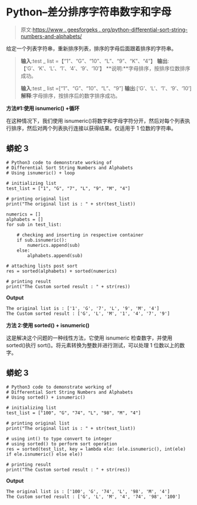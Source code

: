 # Python–差分排序字符串数字和字母

> 原文:[https://www . geesforgeks . org/python-differential-sort-string-numbers-and-alphabets/](https://www.geeksforgeeks.org/python-differential-sort-string-numbers-and-alphabets/)

给定一个列表字符串，重新排序列表，排序的字母后面跟着排序的字符串。

> **输入**:test _ list =【“1”、“G”、“10”、“L”、“9”、“K”、“4”】
> **输出**:【‘G’、‘K’、‘L’、‘1’、‘4’、‘9’、‘10’】
> **说明:**字母排序，按排序位数排序成功。
> 
> **输入**:test _ list =[“1”、“G”、“10”、“L”、“9”]
> **输出**:[‘G’、‘L’、‘1’、‘9’、‘10’]
> **解释**:字母排序，按排序后的数字排序成功。

**方法#1:使用 isnumeric() +循环**

在这种情况下，我们使用 isnumeric()将数字和字母字符分开，然后对每个列表执行排序，然后对两个列表执行连接以获得结果。仅适用于 1 位数的字符串。

## 蟒蛇 3

```
# Python3 code to demonstrate working of
# Differential Sort String Numbers and Alphabets
# Using isnumeric() + loop

# initializing list
test_list = ["1", "G", "7", "L", "9", "M", "4"]

# printing original list
print("The original list is : " + str(test_list))

numerics = []
alphabets = []
for sub in test_list:

    # checking and inserting in respective container
    if sub.isnumeric():
        numerics.append(sub)
    else:
        alphabets.append(sub)

# attaching lists post sort
res = sorted(alphabets) + sorted(numerics)

# printing result
print("The Custom sorted result : " + str(res))
```

**Output**

```
The original list is : ['1', 'G', '7', 'L', '9', 'M', '4']
The Custom sorted result : ['G', 'L', 'M', '1', '4', '7', '9']
```

**方法 2:使用 sorted() + isnumeric()**

这是解决这个问题的一种线性方法，它使用 isnumeric 检查数字，并使用 sorted()执行 sort()。将元素转换为整数并进行测试，可以处理 1 位数以上的数字。

## 蟒蛇 3

```
# Python3 code to demonstrate working of
# Differential Sort String Numbers and Alphabets
# Using sorted() + isnumeric()

# initializing list
test_list = ["100", "G", "74", "L", "98", "M", "4"]

# printing original list
print("The original list is : " + str(test_list))

# using int() to type convert to integer
# using sorted() to perform sort operation
res = sorted(test_list, key = lambda ele: (ele.isnumeric(), int(ele) if ele.isnumeric() else ele))

# printing result
print("The Custom sorted result : " + str(res))
```

**Output**

```
The original list is : ['100', 'G', '74', 'L', '98', 'M', '4']
The Custom sorted result : ['G', 'L', 'M', '4', '74', '98', '100']
```